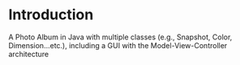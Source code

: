 # Introduction 
A Photo Album in Java with multiple classes (e.g., Snapshot, Color, Dimension...etc.), including a GUI with the Model-View-Controller architecture




#
